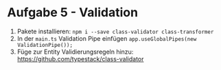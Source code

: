 # Aufgabe 5 - Validation

1. Pakete installieren: `npm i --save class-validator class-transformer`
2. In der `main.ts` Validation Pipe einfügen `app.useGlobalPipes(new ValidationPipe());`
3. Füge zur Entity Validierungsregeln hinzu: https://github.com/typestack/class-validator